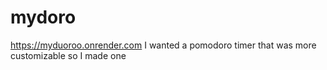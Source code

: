 # mydoro
https://myduoroo.onrender.com
I wanted a pomodoro timer that was more customizable so I made one 
